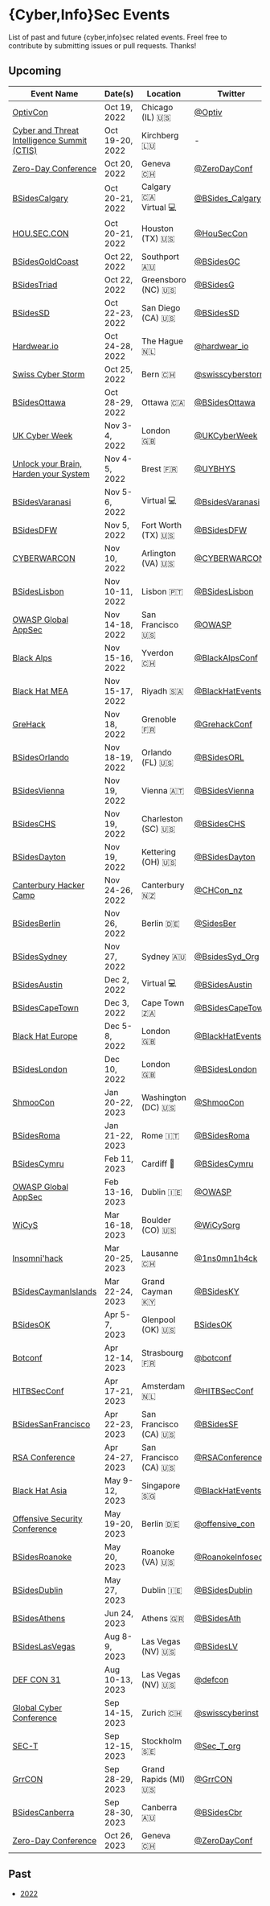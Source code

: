 # {Cyber,Info}Sec Events

List of past and future {cyber,info}sec related events. Freel free to contribute by submitting issues or pull requests. Thanks!

## Upcoming

| Event Name | Date(s) | Location | Twitter | Free
| ---------- | ------- | -------- | ------- | :--------:
| [OptivCon](https://go.optiv.com/2022OptivConChicago.html) | Oct 19, 2022 | Chicago (IL) :us: | [@Optiv](https://twitter.com/Optiv) | Y
| [Cyber and Threat Intelligence Summit (CTIS)](https://cti-summit.org/) | Oct 19-20, 2022 | Kirchberg :luxembourg: | - | N
| [Zero-Day Conference](https://zero-day.ch) | Oct 20, 2022 | Geneva :switzerland: | [@ZeroDayConf](https://twitter.com/ZeroDayConf) | N
| [BSidesCalgary](https://www.bsidescalgary.org) | Oct 20-21, 2022 | Calgary :canada:<br/>Virtual :computer: | [@BSides_Calgary](https://twitter.com/bsides_calgary) | N
| [HOU.SEC.CON](http://houstonseccon.org) | Oct 20-21, 2022 | Houston (TX) :us: | [@HouSecCon](https://twitter.com/HouSecCon) | N
| [BSidesGoldCoast](https://bsidesgoldie.com/) | Oct 22, 2022 | Southport :australia: | [@BSidesGC](https://twitter.com/bsidesgc) | Y
| [BSidesTriad](https://www.bsidestriad.org/) | Oct 22, 2022 | Greensboro (NC) :us: | [@BSidesG](https://twitter.com/bsidesg) | Y
| [BSidesSD](https://www.bsidessd.org/) | Oct 22-23, 2022 | San Diego (CA) :us: | [@BSidesSD](https://twitter.com/BSidesSD) | Y
| [Hardwear.io](https://hardwear.io) | Oct 24-28, 2022 | The Hague :netherlands: | [@hardwear_io](https://twitter.com/hardwear_io) | N
| [Swiss Cyber Storm](https://www.swisscyberstorm.com/) | Oct 25, 2022 | Bern :switzerland: | [@swisscyberstorm](https://twitter.com/swisscyberstorm) | N
| [BSidesOttawa](https://bsidesottawa.ca/) | Oct 28-29, 2022 | Ottawa :canada: | [@BSidesOttawa](https://twitter.com/BSidesOttawa) | Y
| [UK Cyber Week](https://www.ukcyberweek.co.uk/) | Nov 3-4, 2022 | London :uk: | [@UKCyberWeek](https://twitter.com/UKCyberWeek) | Y
| [Unlock your Brain, Harden your System](https://unlockyourbrain.bzh/) | Nov 4-5, 2022 | Brest :fr: | [@UYBHYS](https://twitter.com/UYBHYS)| N
| [BSidesVaranasi](https://www.bsidesvaranasi.in/) | Nov 5-6, 2022 | Virtual :computer: | [@BsidesVaranasi](https://twitter.com/BsidesVaranasi) | Y
| [BSidesDFW](http://bsidesdfw.com/) | Nov 5, 2022 | Fort Worth (TX) :us: | [@BSidesDFW](https://twitter.com/BSidesDFW) | ??
| [CYBERWARCON](https://www.cyberwarcon.com/) | Nov 10, 2022 | Arlington (VA) :us: | [@CYBERWARCON](https://twitter.com/CYBERWARCON) | N
| [BSidesLisbon](https://bsideslisbon.org/) | Nov 10-11, 2022 | Lisbon :portugal: | [@BSidesLisbon](https://twitter.com/BSidesLisbon) | N
| [OWASP Global AppSec](https://sf.globalappsec.org) | Nov 14-18, 2022 | San Francisco :us: | [@OWASP](https://twitter.com/owasp) | N
| [Black Alps](https://blackalps.ch) | Nov 15-16, 2022 | Yverdon :switzerland: | [@BlackAlpsConf](https://twitter.com/BlackAlpsConf) | N
| [Black Hat MEA](https://blackhatmea.com/) | Nov 15-17, 2022 | Riyadh :saudi_arabia:| [@BlackHatEvents](https://twitter.com/BlackHatEvents) | N
| [GreHack](https://grehack.fr/2022/) | Nov 18, 2022 | Grenoble :fr: | [@GrehackConf](https://twitter.com/GrehackConf) | N
| [BSidesOrlando](https://bsidesorlando.org/) | Nov 18-19, 2022 | Orlando (FL) :us: | [@BSidesORL](https://twitter.com/BSidesORL)| N
| [BSidesVienna](https://bsidesvienna.at/) | Nov 19, 2022 | Vienna :austria: | [@BSidesVienna](https://twitter.com/BSidesVienna) | N
| [BSidesCHS](https://www.bsidescharleston.org) | Nov 19, 2022 | Charleston (SC) :us:| [@BSidesCHS](https://twitter.com/BSidesCHS) | N
| [BSidesDayton](https://bsidesdayton.com/) | Nov 19, 2022 | Kettering (OH) :us: | [@BSidesDayton](https://twitter.com/BSidesDayton) | N
| [Canterbury Hacker Camp](https://2022.chcon.nz) | Nov 24-26, 2022 | Canterbury :new_zealand: | [@CHCon_nz](https://twitter.com/CHCon_nz) | N
| [BSidesBerlin](https://bsides.berlin/) | Nov 26, 2022 | Berlin :de: | [@SidesBer](https://twitter.com/sidesber) | N
| [BSidesSydney](http://bsidessydney.org/) | Nov 27, 2022 | Sydney :australia: | [@BsidesSyd_Org](https://twitter.com/BsidesSyd_Org) | N
| [BSidesAustin](https://bsidesaustin.com/) | Dec 2, 2022 | Virtual :computer: | [@BSidesAustin](https://twitter.com/bsidesaustin) | Y
| [BSidesCapeTown](https://bsidescapetown.co.za/) | Dec 3, 2022 | Cape Town :south_africa: | [@BSidesCapeTown](https://twitter.com/BSidesCapeTown) | N
| [Black Hat Europe](https://www.blackhat.com/eu-22/ ) | Dec 5-8, 2022 | London :uk: | [@BlackHatEvents](https://twitter.com/BlackHatEvents) | N
| [BSidesLondon](https://www.securitybsides.org.uk/) | Dec 10, 2022 | London :uk: | [@BSidesLondon](https://twitter.com/BSidesLondon) | N
| [ShmooCon](https://shmoocon.org/) | Jan 20-22, 2023 | Washington (DC) :us: | [@ShmooCon](https://twitter.com/shmoocon/) | N
| [BSidesRoma](https://www.bsidesroma.it/) | Jan 21-22, 2023 | Rome :it: | [@BSidesRoma](https://twitter.com/BSidesRoma) | N
| [BSidesCymru](https://www.bsides.cymru/) | Feb 11, 2023 | Cardiff :wales: | [@BSidesCymru](https://twitter.com/BSidesCymru) | 
| [OWASP Global AppSec](https://dublin.globalappsec.org) | Feb 13-16, 2023 | Dublin :ireland: | [@OWASP](https://twitter.com/owasp) | N
| [WiCyS](https://www.wicys.org/) | Mar 16-18, 2023 | Boulder (CO) :us: | [@WiCySorg](https://twitter.com/WiCySorg) | N
| [Insomni'hack](https://insomnihack.ch/) | Mar 20-25, 2023 | Lausanne :switzerland: | [@1ns0mn1h4ck](https://twitter.com/1ns0mn1h4ck) | N
| [BSidesCaymanIslands](https://bsides.ky) | Mar 22-24, 2023 | Grand Cayman :cayman_islands: | [@BSidesKY](https://twitter.com/bsidesKY) | N
| [BSidesOK](https://bsidesok.com/) | Apr 5-7, 2023 | Glenpool (OK) :us:| [BSidesOK](https://twitter.com/BSidesOK) | Y
| [Botconf](https://www.botconf.eu/) | Apr 12-14, 2023 | Strasbourg :fr: | [@botconf](http://www.twitter.com/Botconf) | N
| [HITBSecConf](https://conference.hitb.org/) | Apr 17-21, 2023 | Amsterdam :netherlands: | [@HITBSecConf](https://twitter.com/hitbsecconf) | N
| [BSidesSanFrancisco](https://bsidessf.org/) | Apr 22-23, 2023 | San Francisco (CA) :us: | [@BSidesSF](https://twitter.com/BSidesSF) | ??
| [RSA Conference](https://www.rsaconference.com/) | Apr 24-27, 2023 | San Francisco (CA) :us: | [@RSAConference](https://twitter.com/rsaconference) | N
| [Black Hat Asia](https://www.blackhat.com) | May 9-12, 2023 | Singapore :singapore: | [@BlackHatEvents](https://twitter.com/BlackHatEvents) | N
| [Offensive Security Conference](https://www.offensivecon.org/) | May 19-20, 2023 | Berlin :de: | [@offensive_con](https://twitter.com/offensive_con) | N
| [BSidesRoanoke](https://bsidesroa.org/) | May 20, 2023 | Roanoke (VA) :us: | [@RoanokeInfosec](https://twitter.com/roanokeinfosec) | 
| [BSidesDublin](https://www.bsidesdub.ie/) | May 27, 2023 | Dublin :ireland: | [@BSidesDublin](https://twitter.com/BSidesDublin) | N
| [BSidesAthens](https://www.bsidesath.gr/) | Jun 24, 2023 | Athens :greece: | [@BSidesAth](https://twitter.com/BSidesAth) | Y
| [BSidesLasVegas](https://bsideslv.org/) | Aug 8-9, 2023 | Las Vegas (NV) :us: | [@BSidesLV](https://www.twitter.com/bsideslv) | N
| [DEF CON 31](https://defcon.org/) | Aug 10-13, 2023 | Las Vegas (NV) :us: | [@defcon](https://twitter.com/defcon) | N
| [Global Cyber Conference](https://swisscyberinstitute.com/conference/) | Sep 14-15, 2023 | Zurich :switzerland: | [@swisscyberinst](https://twitter.com/swisscyberinst) | N
| [SEC-T](https://www.sec-t.org/) | Sep 12-15, 2023 | Stockholm :sweden: | [@Sec_T_org](https://twitter.com/Sec_T_org) | N
| [GrrCON](https://grrcon.com/) | Sep 28-29, 2023 | Grand Rapids (MI) :us: | [@GrrCON](https://twitter.com/GrrCON) | N
| [BSidesCanberra](https://www.bsidesau.com.au/) | Sep 28-30, 2023 | Canberra :australia: | [@BSidesCbr](https://twitter.com/BSidesCbr) | N
| [Zero-Day Conference](https://zero-day.ch) | Oct 26, 2023 | Geneva :switzerland: | [@ZeroDayConf](https://twitter.com/ZeroDayConf) | N


## Past

- [2022](./2022.md)
